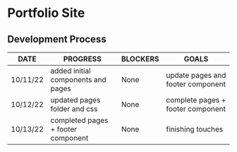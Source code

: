 # Portfolio Site

## Development Process

| DATE     | PROGRESS                           | BLOCKERS | GOALS                             |
| -------- | ---------------------------------- | -------- | --------------------------------- |
| 10/11/22 | added initial components and pages | None     | update pages and footer component |
| 10/12/22 | updated pages folder and css       | None     | complete pages + footer component |
| 10/13/22 | completed pages + footer component | None     | finishing touches                 |
